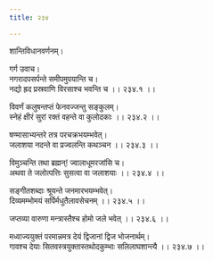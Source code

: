 ```yaml
---
title: २३४

---
```

शान्तिविधानवर्णनम्।  
  
गर्ग उवाच।  
नगरादपसर्पन्ते समीपमुपयान्ति च।  
नद्यो ह्रद प्रस्रवाणि विरसाश्च भवन्ति च ।। २३४.१ ।।  
  
विवर्णं कलुषन्तप्तं फेनवज्जन्तु सङ्कुलम्।  
स्नेहं क्षीरं सुरां रक्तं वहन्ते वा कुलोदकाः ।। २३४.२ ।।  
  
षण्मासाभ्यन्तरे तत्र परचक्रभयम्भवेत्।  
जलाशया नदन्ते वा प्रज्वलन्ति कथञ्चन ।। २३४.३ ।।  
  
विमुञ्चन्ति तथा ब्रह्मन्! ज्वालाधूमरजांसि च।  
अथवा ते जलोत्पत्तिः सुसत्वा वा जलाशयाः ।। २३४.४ ।।  
  
सङ्गीतशब्दाः श्रूयन्ते जनमारभयम्भवेत्।  
दिव्यमम्भोमयं सर्पिर्मधुतैलावसेचनम् ।। २३४.५ ।।  
  
जप्तव्या वारुणा मन्त्रास्तैश्च होमो जले भवेत् ।। २३४.६ ।।  
  
मध्वाज्ययुक्तं परमान्नमत्र देयं द्विजानां द्विज भोजनार्थम्।  
गावश्च देयाः सितवस्त्रयुक्तास्तथोदकुम्भाः सलिलाघशान्त्यै ।। २३४.७ ।।